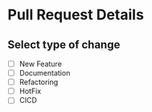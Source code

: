 # Pull Request Details

## Select type of change

- [ ] New Feature
- [ ] Documentation
- [ ] Refactoring
- [ ] HotFix
- [ ] CICD